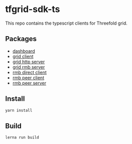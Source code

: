 # tfgrid-sdk-ts

This repo contains the typescript clients for Threefold grid.

## Packages

- [dashboard](./packages/dashboard/README.md)
- [grid client](./packages/grid_client/README.md)
- [grid http server](./packages/grid_http_server/README.md)
- [grid rmb server](./packages/grid_rmb_server/README.md)
- [rmb direct client](./packages/rmb_direct_client/README.md)
- [rmb peer client](./packages/rmb_peer_client/README.md)
- [rmb peer server](./packages/rmb_peer_server/README.md)

## Install

```bash
yarn install
```

## Build

```bash
lerna run build
```
